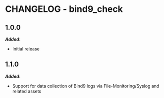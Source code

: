 # CHANGELOG - bind9_check

## 1.0.0

***Added***:

* Initial release

## 1.1.0

***Added***:
 * Support for data collection of Bind9 logs via File-Monitoring/Syslog and related assets